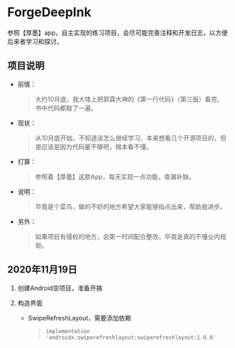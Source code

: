 # ForgeDeepInk
参照【厚墨】app，自主实现的练习项目，会尽可能完善注释和开发日志，以方便后来者学习和探讨。

## 项目说明

- 前情：

  > 大约10月底，我大体上把郭霖大神的《第一行代码》（第三版）看完，书中代码都敲了一遍。

- 现状：

  > 从10月底开始，不知道该怎么继续学习，本来想看几个开源项目的，但是应该是因为代码量不够吧，根本看不懂。

- 打算：

  > 参照着【厚墨】这款App，每天实现一点功能，查漏补缺。

- 说明：

  > 毕竟是个菜鸟，做的不好的地方希望大家能够指点出来，帮助我进步。

- 另外：

  > 如果项目有侵权的地方，会第一时间配合整改，毕竟是真的不懂业内规矩。

## 2020年11月19日

1. 创建Android空项目，准备开搞

2. 构造界面

   - SwipeRefreshLayout，需要添加依赖

     > `implementation 'androidx.swiperefreshlayout:swiperefreshlayout:1.0.0'`

